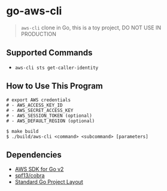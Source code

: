 # go-aws-cli

> `aws-cli` clone in Go, this is a toy project, DO NOT USE IN PRODUCTION

## Supported Commands
- `aws-cli sts get-caller-identity`

## How to Use This Program

```
# export AWS credentials
# - AWS_ACCESS_KEY_ID
# - AWS_SECRET_ACCESS_KEY
# - AWS_SESSION_TOKEN (optional)
# - AWS_DEFAULT_REGION (optional)

$ make build
$ ./build/aws-cli <command> <subcommand> [parameters]
```

## Dependencies

- [AWS SDK for Go v2](https://github.com/aws/aws-sdk-go-v2)
- [spf13/cobra](https://github.com/spf13/cobra)
- [Standard Go Project Layout](https://github.com/golang-standards/project-layout)